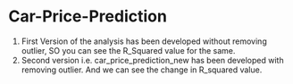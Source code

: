 # Car-Price-Prediction

1. First Version of the analysis has been developed without removing outlier, SO you can see the R_Squared value for the same.
2. Second version i.e. car_price_prediction_new has been developed with removing outlier. And we can see the change in R_squared value. 
